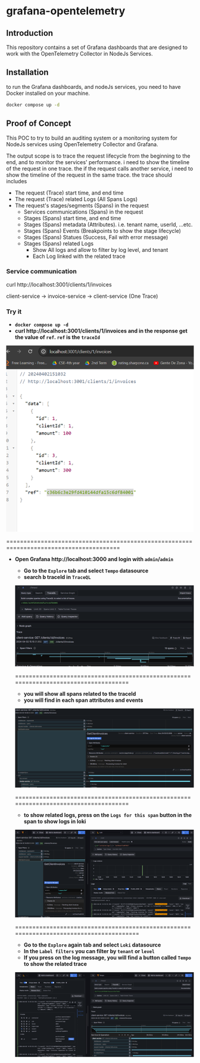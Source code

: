 # grafana-opentelemetry

## Introduction

This repository contains a set of Grafana dashboards that are designed to work with the OpenTelemetry Collector in NodeJs Services.

## Installation

to run the Grafana dashboards, and nodeJs services, you need to have Docker installed on your machine.

```bash
docker compose up -d
```

## Proof of Concept

This POC to try to build an auditing system or a monitoring system for NodeJs services using OpenTelemetry Collector and Grafana.

The output scope is to trace the request lifecycle from the beginning to the end, and to monitor the services' performance. i need to show the timeline of the request in one trace. the if the request calls another service, i need to show the timeline of the request in the same trace. the trace should includes

- The request (Trace) start time, and end time
- The request (Trace) related Logs (All Spans Logs)
- The request's stages/segments (Spans) in the request
  - Services communications (Spans) in the request
  - Stages (Spans) start time, and end time
  - Stages (Spans) metadata (Attributes). i.e. tenant name, userId, ...etc.
  - Stages (Spans) Events (Breakpoints to show the stage lifecycle)
  - Stages (Spans) Statues (Success, Fail with error message)
  - Stages (Spans) related Logs
    - Show All logs and allow to filter by log level, and tenant
    - Each Log linked with the related trace


### Service communication

  curl http://localhost:3001/clients/1/invoices

  client-service -> invoice-service -> client-service  (One Trace)

 
### Try it

- **`docker compose up -d`**
- **curl http://localhost:3001/clients/1/invoices and in the response get the value of `ref`. `ref` is the `traceId`**

![alt text](imgs/image.png)

=======================================================================================

- **Open Grafana http://localhost:3000 and login with `admin`/`admin`**
  - **Go to the `Explore` tab and select `Tempo` datasource**
  - **search b traceId in `TraceQL`**

  ![alt text](imgs/image-1.png)

  ====================================================================================

    - **you will show all spans related to the traceId**
    - **you will find in each span attributes and events**

    ![alt text](imgs/image-2.png)

    ====================================================================================

    - **to show related logs, press on the `Logs for this span` button in the span to show logs in loki**

    ![alt text](imgs/image-3.png)

  =======================================================================================


  - **Go to the `Explore` again tab and select `Loki` datasource**
   - **In the `Label filters` you can filter by `tenant` or `level`**
   - **If you press on the log message, you will find a button called `Tempo` to show the related trace**
   
   ![alt text](imgs/image-4.png)






